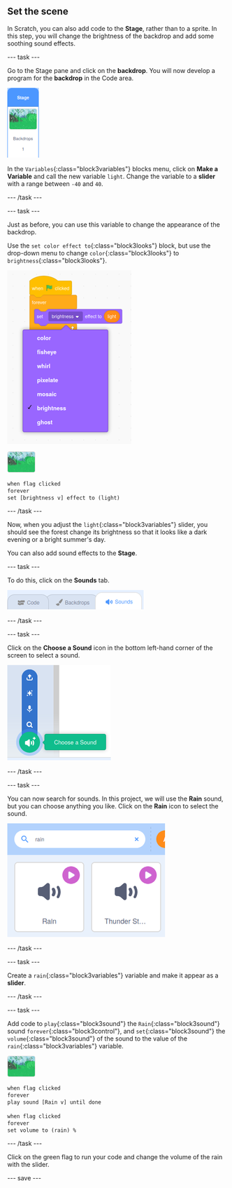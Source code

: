 ## Set the scene

In Scratch, you can also add code to the **Stage**, rather than to a sprite. In this step, you will change the brightness of the backdrop and add some soothing sound effects.

--- task ---

Go to the Stage pane and click on the **backdrop**. You will now develop a program for the **backdrop** in the Code area.

![image of backdrop selection](images/backdrop.png)

In the `Variables`{:class="block3variables"} blocks menu, click on **Make a Variable** and call the new variable `light`. Change the variable to a **slider** with a range between `-40` and `40`.

--- /task ---

--- task ---

Just as before, you can use this variable to change the appearance of the backdrop.

Use the `set color effect to`{:class="block3looks"} block, but use the drop-down menu to change `color`{:class="block3looks"} to `brightness`{:class="block3looks"}.

![image showing selection for the looks effect block](images/brightness.png)

![image of backdrop](images/backdrop-sprite.png)

```blocks3
when flag clicked
forever
set [brightness v] effect to (light)
```

--- /task ---

Now, when you adjust the `light`{:class="block3variables"} slider, you should see the forest change its brightness so that it looks like a dark evening or a bright summer's day.

You can also add sound effects to the **Stage**.

--- task ---

To do this, click on the **Sounds** tab.

![image showing sounds tab selected](images/sounds-tab.png)

--- /task ---

--- task ---

Click on the **Choose a Sound** icon in the bottom left-hand corner of the screen to select a sound.

![image showing add sound icon](images/add-sound.png)

--- /task ---

--- task ---

You can now search for sounds. In this project, we will use the **Rain** sound, but you can choose anything you like. Click on the **Rain** icon to select the sound.

![image showing search and selection of rain sound](images/rain.png)

--- /task ---

--- task ---

Create a `rain`{:class="block3variables"} variable and make it appear as a **slider**.

--- /task ---

--- task ---

Add code to `play`{:class="block3sound"} the `Rain`{:class="block3sound"} sound `forever`{:class="block3control"}, and `set`{:class="block3sound"} the `volume`{:class="block3sound"} of the sound to the value of the `rain`{:class="block3variables"} variable.

![image of backdrop](images/backdrop-sprite.png)

```blocks3
when flag clicked
forever
play sound [Rain v] until done

when flag clicked
forever
set volume to (rain) %
```

--- /task ---

Click on the green flag to run your code and change the volume of the rain with the slider.

--- save ---
